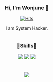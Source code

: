 <div align="center">

### Hi, I'm Wonjune 👋
[![Hits](https://hits.seeyoufarm.com/api/count/incr/badge.svg?url=https%3A%2F%2Fgithub.com%2Fone3147&count_bg=%2379C83D&title_bg=%23555555&icon=&icon_color=%23E7E7E7&title=hits&edge_flat=false)](https://hits.seeyoufarm.com)

I am System Hacker.
<h1>

### 🔹Skills🔹

<img src="https://img.shields.io/badge/Python-3776AB?style=yellow&logo=Python&logoColor=white">
<img src="https://img.shields.io/badge/Linux-FCC624?style=yellow&logo=linux&logoColor=white">
<img src="https://img.shields.io/badge/C/C++-A8B9CC?style=yellow&logo=C&logoColor=white"/>



<h1>

<p><a href="http://mazassumnida.wtf/api/v2/generate_badge?boj=dwj0306">
<img src="http://mazassumnida.wtf/api/mini/generate_badge?boj=dwj0306"/></a></p>
